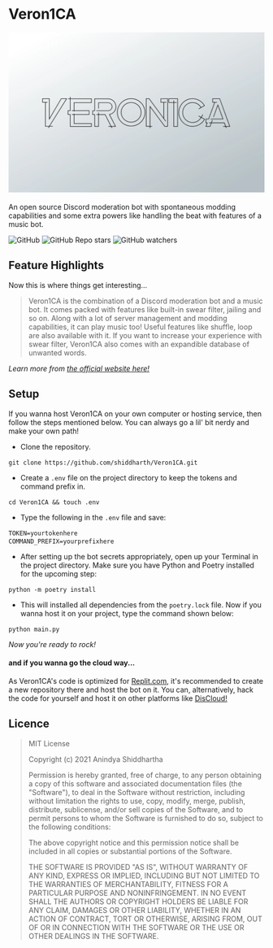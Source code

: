 # Veron1CA
<img src="readme_assets/asset1.webp"><br><br>
An open source Discord moderation bot with spontaneous modding capabilities and some extra powers like handling the beat with features of a music bot.

![GitHub](https://img.shields.io/github/license/shiddharth/Veron1CA?color=blue&style=for-the-badge)
![GitHub Repo stars](https://img.shields.io/github/stars/shiddharth/Veron1CA?color=blue&style=for-the-badge)
![GitHub watchers](https://img.shields.io/github/watchers/shiddharth/Veron1CA?color=blue&style=for-the-badge)

## Feature Highlights
Now this is where things get interesting...
<blockquote>
Veron1CA is the combination of a Discord moderation bot and a music bot. It comes packed with features like built-in swear filter, jailing and so on. Along with a lot of server management and modding capabilities, it can play music too! Useful features like shuffle, loop are also available with it. If you want to increase your experience with swear filter, Veron1CA also comes with an expandible database of unwanted words.
</blockquote>

<i>Learn more from [the official website here!](https://shiddharth.github.io/Veron1CA)</i>

## Setup
If you wanna host Veron1CA on your own computer or hosting service, then follow the steps mentioned below. You can always go a lil' bit nerdy and make your own path!
* Clone the repository.
```
git clone https://github.com/shiddharth/Veron1CA.git
```
* Create a `.env` file on the project directory to keep the tokens and command prefix in.
```
cd Veron1CA && touch .env
```
* Type the following in the `.env` file and save:
```
TOKEN=yourtokenhere
COMMAND_PREFIX=yourprefixhere
```
* After setting up the bot secrets appropriately, open up your Terminal in the project directory. Make sure you have Python and Poetry installed for the upcoming step:
```
python -m poetry install
```
* This will installed all dependencies from the `poetry.lock` file. Now if you wanna host it on your project, type the command shown below:
```
python main.py
```

<i>Now you're ready to rock!</i>

#### and if you wanna go the cloud way...
As Veron1CA's code is optimized for [Replit.com](https://replit.com), it's recommended to create a new repository there and host the bot on it. You can, alternatively, hack the code for yourself and host it on other platforms like [DisCloud!](https://discloudbot.com/)

## Licence
<blockquote>
MIT License

Copyright (c) 2021 Anindya Shiddhartha

Permission is hereby granted, free of charge, to any person obtaining a copy
of this software and associated documentation files (the "Software"), to deal
in the Software without restriction, including without limitation the rights
to use, copy, modify, merge, publish, distribute, sublicense, and/or sell
copies of the Software, and to permit persons to whom the Software is
furnished to do so, subject to the following conditions:

The above copyright notice and this permission notice shall be included in all
copies or substantial portions of the Software.

THE SOFTWARE IS PROVIDED "AS IS", WITHOUT WARRANTY OF ANY KIND, EXPRESS OR
IMPLIED, INCLUDING BUT NOT LIMITED TO THE WARRANTIES OF MERCHANTABILITY,
FITNESS FOR A PARTICULAR PURPOSE AND NONINFRINGEMENT. IN NO EVENT SHALL THE
AUTHORS OR COPYRIGHT HOLDERS BE LIABLE FOR ANY CLAIM, DAMAGES OR OTHER
LIABILITY, WHETHER IN AN ACTION OF CONTRACT, TORT OR OTHERWISE, ARISING FROM,
OUT OF OR IN CONNECTION WITH THE SOFTWARE OR THE USE OR OTHER DEALINGS IN THE
SOFTWARE.
</blockquote>
